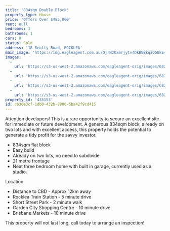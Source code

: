 ```yaml
---
title: '834sqm Double Block'
property_type: House
price: 'Offers Over $485,000'
rent: null
bedrooms: 3
bathrooms: 1
cars: 0
status: Sold
address: '18 Beatty Road, ROCKLEA'
main_image: 'https://img.eagleagent.com.au/OjrN2Kxmrjytv4DkBNBkq2OGUkE=/1280x854/smart/https://s3-us-west-2.amazonaws.com/eagleagent-orig/images/6821063/124794958-image-M.jpg'
images:
  -
    url: 'https://s3-us-west-2.amazonaws.com/eagleagent-orig/images/6821066/124794958-image-C.jpg'
  -
    url: 'https://s3-us-west-2.amazonaws.com/eagleagent-orig/images/6821065/124794958-image-B.jpg'
  -
    url: 'https://s3-us-west-2.amazonaws.com/eagleagent-orig/images/6821064/124794958-image-A.jpg'
  -
    url: 'https://s3-us-west-2.amazonaws.com/eagleagent-orig/images/6821063/124794958-image-M.jpg'
property_id: '435153'
id: cb30e3cf-1db0-432b-8880-5ba42f9cd415
---
```

Attention developers! This is a rare opportunity to secure an excellent site for immediate or future development. A generous 834sqm block, already on two lots and with excellent access, this property holds the potential to generate a tidy profit for the savvy investor.

*  834sqm flat block
*  Easy build
*  Already on two lots, no need to subdivide
*  21 metre frontage
*  Neat three bedroom home with built in garage, currently used as a studio.

Location
*  Distance to CBD - Approx 12km away
*  Rocklea Train Station - 5 minute drive
*  Short Street Park - 2 minute walk
*  Garden City Shopping Centre  - 10 minute drive
*  Brisbane Markets - 10 minute drive

This property will not last long, call today to arrange an inspection!